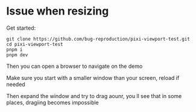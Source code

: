 # Issue when resizing 

Get started: 

```
git clone https://github.com/bug-reproduction/pixi-viewport-test.git
cd pixi-viewport-test
pnpm i
pnpm dev
```

Then you can open a browser to navigate on the demo

Make sure you start with a smaller window than your screen, reload if needed

Then expand the window and try to drag aounr, you ll see that in some places, dragiing becomes impossible
